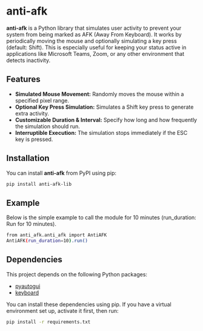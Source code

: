 # anti-afk

**anti-afk** is a Python library that simulates user activity to prevent your system from being marked as AFK (Away From Keyboard). It works by periodically moving the mouse and optionally simulating a key press (default: Shift). This is especially useful for keeping your status active in applications like Microsoft Teams, Zoom, or any other environment that detects inactivity.

## Features

- **Simulated Mouse Movement:** Randomly moves the mouse within a specified pixel range.
- **Optional Key Press Simulation:** Simulates a Shift key press to generate extra activity.
- **Customizable Duration & Interval:** Specify how long and how frequently the simulation should run.
- **Interruptible Execution:** The simulation stops immediately if the ESC key is pressed.

## Installation

You can install **anti-afk** from PyPI using pip:

```bash
pip install anti-afk-lib
```

## Example

Below is the simple example to call the module for 10 minutes (run_duration: Run for 10 minutes).

```bash
from anti_afk.anti_afk import AntiAFK
AntiAFK(run_duration=10).run()
```

## Dependencies

This project depends on the following Python packages:

- [pyautogui](https://pypi.org/project/PyAutoGUI/)
- [keyboard](https://pypi.org/project/keyboard/)

You can install these dependencies using pip. If you have a virtual environment set up, activate it first, then run:
```bash
pip install -r requirements.txt
```
